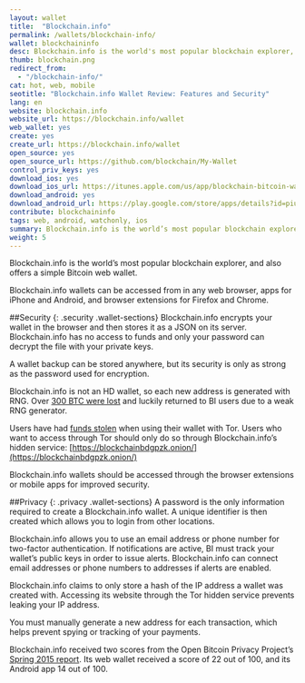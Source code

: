 ```yaml
---
layout: wallet
title:  "Blockchain.info"
permalink: /wallets/blockchain-info/
wallet: blockchaininfo
desc: Blockchain.info is the world's most popular blockchain explorer, but also offers a simple Bitcoin wallet for Android, iOS, and the web.
thumb: blockchain.png
redirect_from:
  - "/blockchain-info/"
cat: hot, web, mobile
seotitle: "Blockchain.info Wallet Review: Features and Security"
lang: en
website: blockchain.info
website_url: https://blockchain.info/wallet
web_wallet: yes
create: yes
create_url: https://blockchain.info/wallet
open_source: yes
open_source_url: https://github.com/blockchain/My-Wallet
control_priv_keys: yes
download_ios: yes
download_ios_url: https://itunes.apple.com/us/app/blockchain-bitcoin-wallet/id493253309?mt=8
download_android: yes
download_android_url: https://play.google.com/store/apps/details?id=piuk.blockchain.android&hl=en
contribute: blockchaininfo
tags: web, android, watchonly, ios
summary: Blockchain.info is the world’s most popular blockchain explorer, and also offers a simple Bitcoin web wallet. Blockchain.info wallets can be accessed from in any web browser, apps for iPhone and Android, and browser extensions for Firefox and Chrome.
weight: 5
---
```

Blockchain.info is the world’s most popular blockchain explorer, and also offers a simple Bitcoin web wallet.

Blockchain.info wallets can be accessed from in any web browser, apps for iPhone and Android, and browser extensions for Firefox and Chrome.

##Security
{: .security .wallet-sections}
Blockchain.info encrypts your wallet in the browser and then stores it as a JSON on its server.  Blockchain.info has no access to funds and only your password can decrypt the file with your private keys.

A wallet backup can be stored anywhere, but its security is only as strong as the password used for encryption.

Blockchain.info is not an HD wallet, so each new address is generated with RNG. Over [300 BTC were lost](http://www.coinsetter.com/bitcoin-news/2014/12/14/300-bitcoins-swept-blockchain-info-wallets-1992) and luckily returned to BI users due to a weak RNG generator.

Users have had [funds stolen](http://www.bitcoinaffiliatenetwork.com/blog/bryan/how-hackers-used-tor-to-rob-blockchain-info-and-localbitcoins-users/) when using their wallet with Tor. Users who want to access through Tor should only do so through Blockchain.info’s hidden service: [https://blockchainbdgpzk.onion/](https://blockchainbdgpzk.onion/)

Blockchain.info wallets should be accessed through the browser extensions or mobile apps for improved security.

##Privacy
{: .privacy .wallet-sections}
A password is the only information required to create a Blockchain.info wallet. A unique identifier is then created which allows you to login from other locations.

Blockchain.info allows you to use an email address or phone number for two-factor authentication. If notifications are active, BI must track your wallet’s public keys in order to issue alerts. Blockchain.info can connect email addresses or phone numbers to addresses if alerts are enabled.

Blockchain.info claims to only store a hash of the IP address a wallet was created with. Accessing its website through the Tor hidden service prevents leaking your IP address.

You must manually generate a new address for each transaction, which helps prevent spying or tracking of your payments.

Blockchain.info received two scores from the Open Bitcoin Privacy Project’s [Spring 2015 report](http://openbitcoinprivacyproject.org/2015/05/spring-2015-wallet-privacy-rating-report/). Its web wallet received a score of 22 out of 100, and its Android app 14 out of 100.